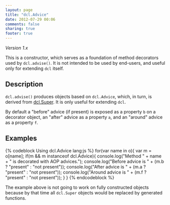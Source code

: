 ```yaml
---
layout: page
title: "dcl.Advice"
date: 2012-07-29 00:06
comments: false
sharing: true
footer: true
---
```


*Version 1.x*

This is a constructor, which serves as a foundation of method decorators used by `dcl.advise()`.
It is not intended to be used by end-users, and useful only for extending `dcl` itself.

## Description

`dcl.advise()` produces objects based on `dcl.Advice`, which, in turn, is derived from [dcl.Super](/1.x/docs/mini_js/super/).
It is only useful for extending `dcl`.

By default a "before" advice (if present) is exposed as a property `b` on a decorator object, an "after" advice as
a property `a`, and an "around" advice as a property `f`.

## Examples

{% codeblock Using dcl.Advice lang:js %}
for(var name in o){
  var m = o[name];
  if(m && m instanceof dcl.Advice){
    console.log("Method " + name + " is decorated with AOP advices.");
    console.log("Before advice is " + (m.b ? "present" : "not present"));
    console.log("After  advice is " + (m.a ? "present" : "not present"));
    console.log("Around advice is " + (m.f ? "present" : "not present"));
  }
}
{% endcodeblock %}

The example above is not going to work on fully constructed objects because by that time all `dcl.Super` objects
would be replaced by generated functions.
